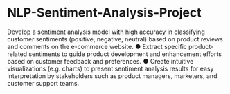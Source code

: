 # NLP-Sentiment-Analysis-Project
Develop a sentiment analysis model with
high accuracy in classifying customer
sentiments (positive, negative, neutral)
based on product reviews and comments
on the e-commerce website.
● Extract specific product-related
sentiments to guide product development
and enhancement efforts based on
customer feedback and preferences.
● Create intuitive visualizations (e.g. charts)
to present sentiment analysis results for
easy interpretation by stakeholders such
as product managers, marketers, and
customer support teams.
